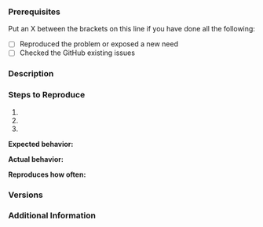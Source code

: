 <!--

Have you read mindee-api-ruby's Code of Conduct? By filing an Issue, you are expected to comply with it, including treating everyone with respect: [Code of Conduct](CODE_OF_CONDUCT.md)

Do you want to ask a question? Are you looking for enterprise support? Get in touch via [email](contact@mindee.com)

-->

### Prerequisites

Put an X between the brackets on this line if you have done all the following:

* [ ] Reproduced the problem or exposed a new need
* [ ] Checked the GitHub existing issues

### Description

<!-- Description of the issue -->

### Steps to Reproduce

1. <!-- First Step -->
2. <!-- Second Step -->
3. <!-- and so on… -->

**Expected behavior:**

<!-- What you expect to happen -->

**Actual behavior:**

<!-- What actually happens -->

**Reproduces how often:**

<!-- What percentage of the time does it reproduce? -->

### Versions

<!-- You can get this information with `bundle info mindee`.
Also, please include the 0S and which Ruby version you're running. -->

### Additional Information

<!-- Any additional information, configuration or data that might be necessary to reproduce the issue. -->
